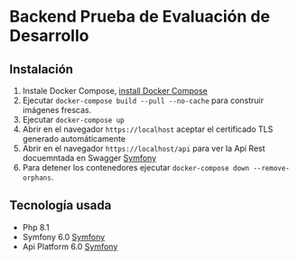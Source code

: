 # Backend Prueba de Evaluación de Desarrollo

## Instalación

1. Instale Docker Compose, [install Docker Compose](https://docs.docker.com/compose/install/)
2. Ejecutar `docker-compose build --pull --no-cache` para construir imágenes frescas.
3. Ejecutar `docker-compose up`
4. Abrir en el navegador `https://localhost` aceptar el certificado TLS generado automáticamente
4. Abrir en el navegador `https://localhost/api` para ver la Api Rest docuemntada en Swagger [Symfony](https://swagger.io/)
6. Para detener los contenedores ejecutar `docker-compose down --remove-orphans`.

## Tecnología usada

* Php 8.1
* Symfony 6.0 [Symfony](https://symfony.com)
* Api Platform 6.0 [Symfony](https://api-platform.com/)
